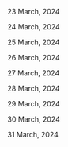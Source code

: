 23 March, 2024

24 March, 2024

25 March, 2024

26 March, 2024

27 March, 2024

28 March, 2024

29 March, 2024

30 March, 2024

31 March, 2024